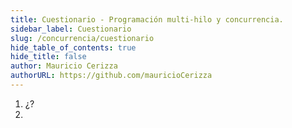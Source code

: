 ```yaml
---
title: Cuestionario - Programación multi-hilo y concurrencia.
sidebar_label: Cuestionario
slug: /concurrencia/cuestionario
hide_table_of_contents: true
hide_title: false
author: Mauricio Cerizza
authorURL: https://github.com/mauricioCerizza
---
```


1. ¿?
2. 